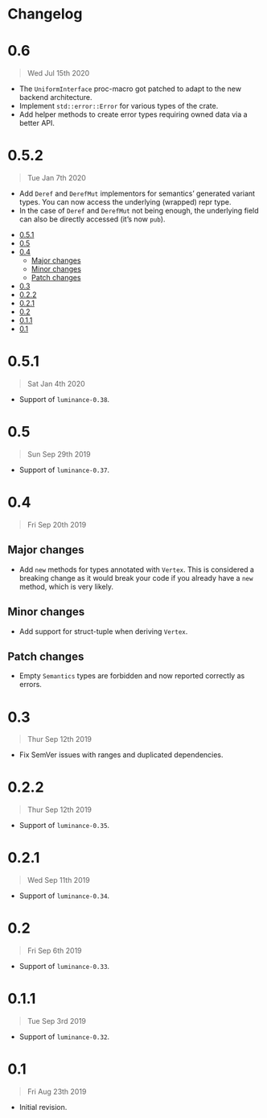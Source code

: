 # Changelog
# 0.6

> Wed Jul 15th 2020

- The `UniformInterface` proc-macro got patched to adapt to the new backend architecture.
- Implement `std::error::Error` for various types of the crate.
- Add helper methods to create error types requiring owned data via a better API.

# 0.5.2

> Tue Jan 7th 2020

- Add `Deref` and `DerefMut` implementors for semantics’ generated variant types. You can now
  access the underlying (wrapped) repr type.
- In the case of `Deref` and `DerefMut` not being enough, the underlying field can also be
  directly accessed (it’s now `pub`).

<!-- vim-markdown-toc GFM -->

* [0.5.1](#051)
* [0.5](#05)
* [0.4](#04)
  * [Major changes](#major-changes)
  * [Minor changes](#minor-changes)
  * [Patch changes](#patch-changes)
* [0.3](#03)
* [0.2.2](#022)
* [0.2.1](#021)
* [0.2](#02)
* [0.1.1](#011)
* [0.1](#01)

<!-- vim-markdown-toc -->
# 0.5.1

> Sat Jan 4th 2020

- Support of `luminance-0.38`.

# 0.5

> Sun Sep 29th 2019

- Support of `luminance-0.37`.

# 0.4

> Fri Sep 20th 2019

## Major changes

- Add `new` methods for types annotated with `Vertex`. This is considered a breaking change as
  it would break your code if you already have a `new` method, which is very likely.

## Minor changes

- Add support for struct-tuple when deriving `Vertex`.

## Patch changes

- Empty `Semantics` types are forbidden and now reported correctly as errors.

# 0.3

> Thur Sep 12th 2019

- Fix SemVer issues with ranges and duplicated dependencies.

# 0.2.2

> Thur Sep 12th 2019

- Support of `luminance-0.35`.

# 0.2.1

> Wed Sep 11th 2019

- Support of `luminance-0.34`.

# 0.2

> Fri Sep 6th 2019

- Support of `luminance-0.33`.

# 0.1.1

> Tue Sep 3rd 2019

- Support of `luminance-0.32`.

# 0.1

> Fri Aug 23th 2019

- Initial revision.
